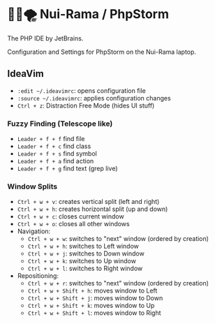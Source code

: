 # 🐝🐘🌪️  Nui-Rama / PhpStorm

The PHP IDE by JetBrains.

Configuration and Settings for PhpStorm on the Nui-Rama laptop.

## IdeaVim

* `:edit ~/.ideavimrc`: opens configuration file
* `:source ~/.ideavimrc`: applies configuration changes
* `Ctrl + z`: Distraction Free Mode (hides UI stuff)

### Fuzzy Finding (Telescope like)

* `Leader + f + f` find file
* `Leader + f + c` find class
* `Leader + f + s` find symbol
* `Leader + f + a` find action
* `Leader + f + g` find text (grep live)

### Window Splits

* `Ctrl + w + v`: creates vertical split (left and right)
* `Ctrl + w + h`: creates horizontal split (up and down)
* `Ctrl + w + c`: closes current window
* `Ctrl + w + o`: closes all other windows
* Navigation:
    * `Ctrl + w + w`: switches to "next" window (ordered by creation)
    * `Ctrl + w + h`: switches to Left window
    * `Ctrl + w + j`: switches to Down window
    * `Ctrl + w + k`: switches to Up window
    * `Ctrl + w + l`: switches to Right window
* Repositioning:
    * `Ctrl + w + r`: switches to "next" window (ordered by creation)
    * `Ctrl + w + Shift + h`: moves window to Left
    * `Ctrl + w + Shift + j`: moves window to Down
    * `Ctrl + w + Shift + k`: moves window to Up
    * `Ctrl + w + Shift + l`: moves window to Right

